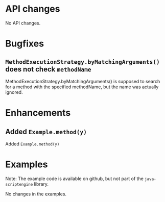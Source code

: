 # API changes

No API changes.


# Bugfixes

## `MethodExecutionStrategy.byMatchingArguments()` does not check `methodName`

MethodExecutionStrategy.byMatchingArguments() is supposed to search for
a method with the specified methodName, but the name was actually ignored.


# Enhancements

## Added `Example.method(y)`

Added `Example.method(y)` 


# Examples

Note: The example code is available on github, but not part of the
`java-scriptengine` library.

No changes in the examples.
